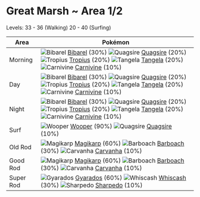 # Great Marsh ~ Area 1/2
Levels: 33 - 36 (Walking) 20 - 40 (Surfing)

Area       | Pokémon
---        | ---
Morning    | ![][400]  [Bibarel] (30%) ![][195]  [Quagsire] (20%) ![][357]  [Tropius] (20%)  ![][114]  [Tangela] (20%) ![][455]  [Carnivine] (10%)
Day        | ![][400]  [Bibarel] (30%) ![][195]  [Quagsire] (20%) ![][357]  [Tropius] (20%)  ![][114]  [Tangela] (20%) ![][455]  [Carnivine] (10%)
Night      | ![][400]  [Bibarel] (30%) ![][195]  [Quagsire] (20%) ![][357]  [Tropius] (20%)  ![][114]  [Tangela] (20%) ![][455]  [Carnivine] (10%)
Surf       | ![][194]  [Wooper] (90%) ![][195]  [Quagsire] (10%)
Old Rod    | ![][129]  [Magikarp] (60%) ![][339]  [Barboach] (30%) ![][318]  [Carvanha] (10%)
Good Rod   | ![][129]  [Magikarp] (60%) ![][339]  [Barboach] (30%) ![][318]  [Carvanha] (10%)
Super Rod  | ![][130]  [Gyarados] (60%) ![][340]  [Whiscash] (30%) ![][319]  [Sharpedo] (10%)


[114]: https://raw.githubusercontent.com/PokeAPI/sprites/master/sprites/pokemon/114.png "Tangela"
[129]: https://raw.githubusercontent.com/PokeAPI/sprites/master/sprites/pokemon/129.png "Magikarp"
[130]: https://raw.githubusercontent.com/PokeAPI/sprites/master/sprites/pokemon/130.png "Gyarados"
[194]: https://raw.githubusercontent.com/PokeAPI/sprites/master/sprites/pokemon/194.png "Wooper"
[195]: https://raw.githubusercontent.com/PokeAPI/sprites/master/sprites/pokemon/195.png "Quagsire"
[318]: https://raw.githubusercontent.com/PokeAPI/sprites/master/sprites/pokemon/318.png "Carvanha"
[319]: https://raw.githubusercontent.com/PokeAPI/sprites/master/sprites/pokemon/319.png "Sharpedo"
[339]: https://raw.githubusercontent.com/PokeAPI/sprites/master/sprites/pokemon/339.png "Barboach"
[340]: https://raw.githubusercontent.com/PokeAPI/sprites/master/sprites/pokemon/340.png "Whiscash"
[357]: https://raw.githubusercontent.com/PokeAPI/sprites/master/sprites/pokemon/357.png "Tropius"
[400]: https://raw.githubusercontent.com/PokeAPI/sprites/master/sprites/pokemon/400.png "Bibarel"
[455]: https://raw.githubusercontent.com/PokeAPI/sprites/master/sprites/pokemon/455.png "Carnivine"
[Tangela]: /pokemon_changes/114.md
[Magikarp]: /pokemon_changes/129.md
[Gyarados]: /pokemon_changes/130.md
[Wooper]: /pokemon_changes/194.md
[Quagsire]: /pokemon_changes/195.md
[Carvanha]: /pokemon_changes/318.md
[Sharpedo]: /pokemon_changes/319.md
[Barboach]: /pokemon_changes/339.md
[Whiscash]: /pokemon_changes/340.md
[Tropius]: /pokemon_changes/357.md
[Bibarel]: /pokemon_changes/400.md
[Carnivine]: /pokemon_changes/455.md
